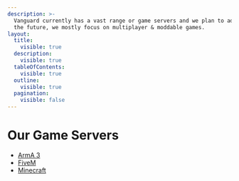```yaml
---
description: >-
  Vanguard currently has a vast range or game servers and we plan to add more in
  the future, we mostly focus on multiplayer & moddable games.
layout:
  title:
    visible: true
  description:
    visible: true
  tableOfContents:
    visible: true
  outline:
    visible: true
  pagination:
    visible: false
---
```


# Our Game Servers

* [ArmA 3](../game-servers/arma-3.md)
* [FiveM](../game-servers/fivem/fivem/)
* [Minecraft](../game-servers/minecraft.md)
